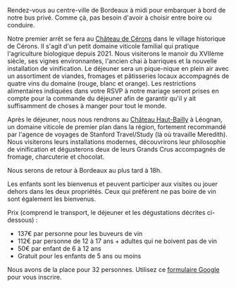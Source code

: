 <p>
Rendez-vous au centre-ville de Bordeaux à midi pour embarquer à bord de notre bus privé. Comme çà, pas besoin d'avoir à choisir entre boire ou conduire.
</p>
<p>
Notre premier arrêt se fera au <a href="https://www.chateaudecerons.com/">Château de Cérons</a> dans le village historique de Cérons. Il s'agit d'un petit domaine viticole familial qui pratique l'agriculture biologique depuis 2021. Nous visiterons le manoir du XVIIème siècle, ses vignes environnantes, l'ancien chai à barriques et la nouvelle installation de vinification. Le déjeuner sera un pique-nique en plein air avec un assortiment de viandes, fromages et pâtisseries locaux accompagnés de quatre vins du domaine (rouge, blanc et orange). Les restrictions alimentaires indiquées dans votre RSVP à notre mariage seront prises en compte pour la commande du déjeuner afin de garantir qu'il y ait suffisamment de choses à manger pour tout le monde.
</p>
<p>
Après le déjeuner, nous nous rendrons au <a href="https://www.haut-bailly.com/en/home.html">Château Haut-Bailly</a> à Léognan, un domaine viticole de premier plan dans la région, fortement recommandé par l'agence de voyages de Stanford Travel/Study (là où travaille Meredith). Nous visiterons leurs installations modernes, découvrirons leur philosophie de vinification et dégusterons deux de leurs Grands Crus accompagnés de fromage, charcuterie et chocolat.
</p>
<p>
Nous serons de retour à Bordeaux au plus tard à 18h.
</p>
<p>
Les enfants sont les bienvenus et peuvent participer aux visites ou jouer dehors dans les deux propriétés. Ceux qui préfèrent ne pas boire de vin sont également les bienvenus.
</p>
<p>
Prix (comprend le transport, le déjeuner et les dégustations décrites ci-dessous) :
<ul>
<li>137€ par personne pour les buveurs de vin</li>
<li>112€ par personne de 12 à 17 ans + adultes qui ne boivent pas de vin</li>
<li>50€ par enfant de 6 à 12 ans</li>
<li>Gratuit pour les enfants de 5 ans ou moins</li>
</ul>
<p>
Nous avons de la place pour 32 personnes. Utilisez ce <a href="https://forms.gle/HDxgLYA11gt9dFkNA">formulaire Google</a> pour vous inscrire.
</p>
